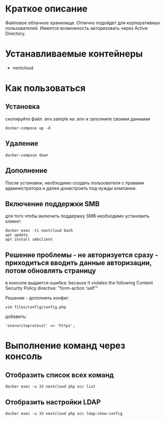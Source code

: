 # Краткое описание
Файловое облачное хранилище.
Отлично подойдет для корпоративных пользователей.
Имеется возможность авторизовать через Active Directory.

# Устанавливаемые контейнеры
* nextcloud
# Как пользоваться

## Установка

скопируйте файл .env.sample на .env и заполните своими данными

```
docker-compose up -d
```

## Удаление
```
docker-compose down
```

## Дополнение
После установки, необходимо создать пользователя с правами администратора и далее донастроить под нужды компании.

## Включение поддержки SMB
для того чтобы включить поддержку SMB необходимо установить клиент:

```
docker exec -ti nextcloud bash
apt update
apt install smbclient
```

## Решение проблемы - не авторизуется сразу - приходиться вводить данные авторизации, потом обновлять страницу
в консоле выдается ошибка: because it violates the following Content Security Policy directive: "form-action 'self'"

Решение - дополнить конфиг:
```
vim files/config/config.php
```
добавить:
```
'overwriteprotocol' => 'https',
```

# Выполнение команд через консоль

## Отобразить список всех команд
```
docker exec -u 33 nextcloud php occ list
```

## Отобразить настройки LDAP
```
docker exec -u 33 nextcloud php occ ldap:show-config
```
